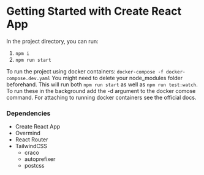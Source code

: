 # Getting Started with Create React App

In the project directory, you can run:

1. `npm i`
2. `npm run start`

To run the project using docker containers:
`docker-compose -f docker-compose.dev.yaml`
You might need to delete your node_modules folder beforehand.
This will run both `npm run start` as well as `npm run test:watch`.
To run these in the background add the -d argument to the docker comose command. 
For attaching to running docker containers see the official docs.

### Dependencies
* Create React App
* Overmind
* React Router
* TailwindCSS
  * craco
  * autoprefixer
  * postcss
